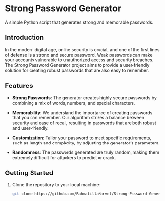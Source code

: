 # Strong Password Generator

A simple Python script that generates strong and memorable passwords. 

## Introduction

In the modern digital age, online security is crucial, and one of the first lines of defense is a strong and secure password. Weak passwords can make your accounts vulnerable to unauthorized access and security breaches. The Strong Password Generator project aims to provide a user-friendly solution for creating robust passwords that are also easy to remember.

## Features

- **Strong Passwords**: The generator creates highly secure passwords by combining a mix of words, numbers, and special characters.

- **Memorability**: We understand the importance of creating passwords that you can remember. Our algorithm strikes a balance between security and ease of recall, resulting in passwords that are both robust and user-friendly.

- **Customization**: Tailor your password to meet specific requirements, such as length and complexity, by adjusting the generator's parameters.

- **Randomness**: The passwords generated are truly random, making them extremely difficult for attackers to predict or crack.

## Getting Started

1. Clone the repository to your local machine:
   ```sh
   git clone https://github.com/RahmatillaMarvel/Strong-Password-Generator.git
